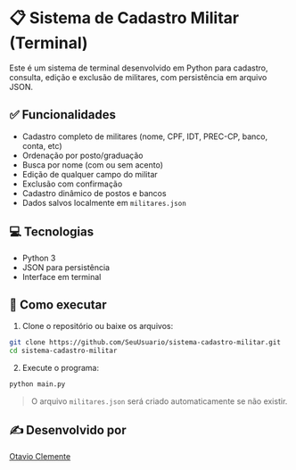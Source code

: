 # 📋 Sistema de Cadastro Militar (Terminal)

Este é um sistema de terminal desenvolvido em Python para cadastro, consulta, edição e exclusão de militares, com persistência em arquivo JSON.

## ✅ Funcionalidades
- Cadastro completo de militares (nome, CPF, IDT, PREC-CP, banco, conta, etc)
- Ordenação por posto/graduação
- Busca por nome (com ou sem acento)
- Edição de qualquer campo do militar
- Exclusão com confirmação
- Cadastro dinâmico de postos e bancos
- Dados salvos localmente em `militares.json`

## 💻 Tecnologias
- Python 3
- JSON para persistência
- Interface em terminal

## 🚀 Como executar

1. Clone o repositório ou baixe os arquivos:
```bash
git clone https://github.com/SeuUsuario/sistema-cadastro-militar.git
cd sistema-cadastro-militar
```

2. Execute o programa:
```bash
python main.py
```

> O arquivo `militares.json` será criado automaticamente se não existir.

## ✍️ Desenvolvido por
[Otavio Clemente](https://github.com/OtavioClemente-bit)
